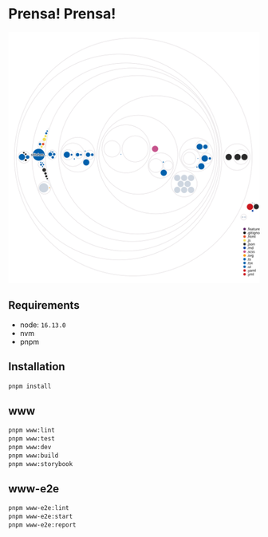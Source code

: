 # Prensa! Prensa!

![Diagram](./workspace-diagram.svg)

## Requirements

-  node: `16.13.0`
-  nvm
-  pnpm

## Installation

```bash
pnpm install
```

## www

```bash
pnpm www:lint
pnpm www:test
pnpm www:dev
pnpm www:build
pnpm www:storybook
```

## www-e2e

```bash
pnpm www-e2e:lint
pnpm www-e2e:start
pnpm www-e2e:report
```
